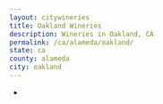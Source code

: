 ```yaml
---
layout: citywineries
title: Oakland Wineries
description: Wineries in Oakland, CA
permalink: /ca/alameda/oakland/
state: ca
county: alameda
city: oakland
---
```

-
